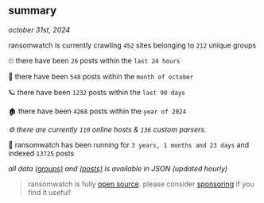 
## summary
_october 31st, 2024_

ransomwatch is currently crawling `452` sites belonging to `212` unique groups

⏲ there have been `26` posts within the `last 24 hours`

🦈 there have been `548` posts within the `month of october`

🪐 there have been `1232` posts within the `last 90 days`

🏚 there have been `4268` posts within the `year of 2024`

_⚙️ there are currently `110` online hosts & `136` custom parsers._

🦕 ransomwatch has been running for `3 years, 1 months and 23 days` and indexed `13725` posts

_all data  [(groups)](http://ransomwhat.telemetry.ltd/groups) and [(posts)](http://ransomwhat.telemetry.ltd/posts) is available in JSON (updated hourly)_

> ransomwatch is fully [open source](https://github.com/joshhighet/ransomwatch#ransomwatch--). please consider [sponsoring](https://github.com/sponsors/joshhighet) if you find it useful!
